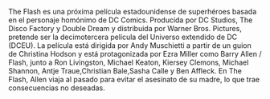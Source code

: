 The Flash es una próxima película estadounidense de superhéroes basada en el personaje homónimo de DC Comics. Producida por DC Studios, The Disco Factory y Double Dream y distribuida por Warner Bros. Pictures, pretende ser la decimotercera película del Universo extendido de DC (DCEU). La película está dirigida por Andy Muschietti a partir de un guion de Christina Hodson y está protagonizada por Ezra Miller como Barry Allen / Flash, junto a Ron Livingston, Michael Keaton, Kiersey Clemons, Michael Shannon, Antje Traue,Christian Bale,Sasha Calle y Ben Affleck. En The Flash, Allen viaja al pasado para evitar el asesinato de su madre, lo que trae consecuencias no deseadas.
